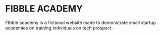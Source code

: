 # FIBBLE ACADEMY

FIbble academy is a fictional website made to demonstrate small startup academies on training individuals on tech prospect.